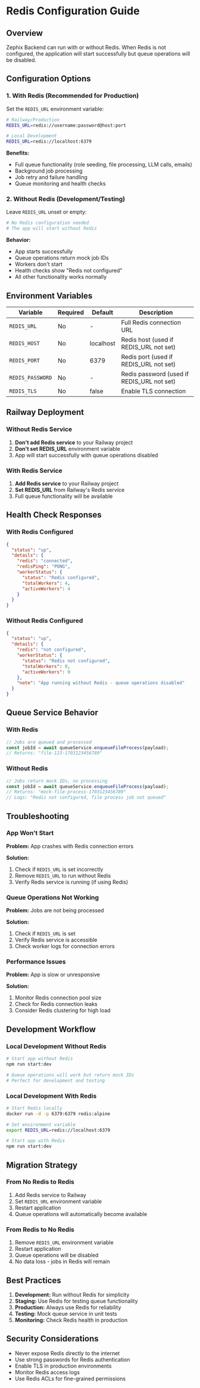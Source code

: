 # Redis Configuration Guide

## Overview

Zephix Backend can run with or without Redis. When Redis is not configured, the application will start successfully but queue operations will be disabled.

## Configuration Options

### 1. With Redis (Recommended for Production)

Set the `REDIS_URL` environment variable:

```bash
# Railway/Production
REDIS_URL=redis://username:password@host:port

# Local Development
REDIS_URL=redis://localhost:6379
```

**Benefits:**
- Full queue functionality (role seeding, file processing, LLM calls, emails)
- Background job processing
- Job retry and failure handling
- Queue monitoring and health checks

### 2. Without Redis (Development/Testing)

Leave `REDIS_URL` unset or empty:

```bash
# No Redis configuration needed
# The app will start without Redis
```

**Behavior:**
- App starts successfully
- Queue operations return mock job IDs
- Workers don't start
- Health checks show "Redis not configured"
- All other functionality works normally

## Environment Variables

| Variable | Required | Default | Description |
|----------|----------|---------|-------------|
| `REDIS_URL` | No | - | Full Redis connection URL |
| `REDIS_HOST` | No | localhost | Redis host (used if REDIS_URL not set) |
| `REDIS_PORT` | No | 6379 | Redis port (used if REDIS_URL not set) |
| `REDIS_PASSWORD` | No | - | Redis password (used if REDIS_URL not set) |
| `REDIS_TLS` | No | false | Enable TLS connection |

## Railway Deployment

### Without Redis Service

1. **Don't add Redis service** to your Railway project
2. **Don't set REDIS_URL** environment variable
3. App will start successfully with queue operations disabled

### With Redis Service

1. **Add Redis service** to your Railway project
2. **Set REDIS_URL** from Railway's Redis service
3. Full queue functionality will be available

## Health Check Responses

### With Redis Configured

```json
{
  "status": "up",
  "details": {
    "redis": "connected",
    "redisPing": "PONG",
    "workerStatus": {
      "status": "Redis configured",
      "totalWorkers": 4,
      "activeWorkers": 4
    }
  }
}
```

### Without Redis Configured

```json
{
  "status": "up",
  "details": {
    "redis": "not configured",
    "workerStatus": {
      "status": "Redis not configured",
      "totalWorkers": 0,
      "activeWorkers": 0
    },
    "note": "App running without Redis - queue operations disabled"
  }
}
```

## Queue Service Behavior

### With Redis

```typescript
// Jobs are queued and processed
const jobId = await queueService.enqueueFileProcess(payload);
// Returns: "file-123-1703123456789"
```

### Without Redis

```typescript
// Jobs return mock IDs, no processing
const jobId = await queueService.enqueueFileProcess(payload);
// Returns: "mock-file-process-1703123456789"
// Logs: "Redis not configured, file process job not queued"
```

## Troubleshooting

### App Won't Start

**Problem:** App crashes with Redis connection errors

**Solution:** 
1. Check if `REDIS_URL` is set incorrectly
2. Remove `REDIS_URL` to run without Redis
3. Verify Redis service is running (if using Redis)

### Queue Operations Not Working

**Problem:** Jobs are not being processed

**Solution:**
1. Check if `REDIS_URL` is set
2. Verify Redis service is accessible
3. Check worker logs for connection errors

### Performance Issues

**Problem:** App is slow or unresponsive

**Solution:**
1. Monitor Redis connection pool size
2. Check for Redis connection leaks
3. Consider Redis clustering for high load

## Development Workflow

### Local Development Without Redis

```bash
# Start app without Redis
npm run start:dev

# Queue operations will work but return mock IDs
# Perfect for development and testing
```

### Local Development With Redis

```bash
# Start Redis locally
docker run -d -p 6379:6379 redis:alpine

# Set environment variable
export REDIS_URL=redis://localhost:6379

# Start app with Redis
npm run start:dev
```

## Migration Strategy

### From No Redis to Redis

1. Add Redis service to Railway
2. Set `REDIS_URL` environment variable
3. Restart application
4. Queue operations will automatically become available

### From Redis to No Redis

1. Remove `REDIS_URL` environment variable
2. Restart application
3. Queue operations will be disabled
4. No data loss - jobs in Redis will remain

## Best Practices

1. **Development:** Run without Redis for simplicity
2. **Staging:** Use Redis for testing queue functionality
3. **Production:** Always use Redis for reliability
4. **Testing:** Mock queue service in unit tests
5. **Monitoring:** Check Redis health in production

## Security Considerations

- Never expose Redis directly to the internet
- Use strong passwords for Redis authentication
- Enable TLS in production environments
- Monitor Redis access logs
- Use Redis ACLs for fine-grained permissions
